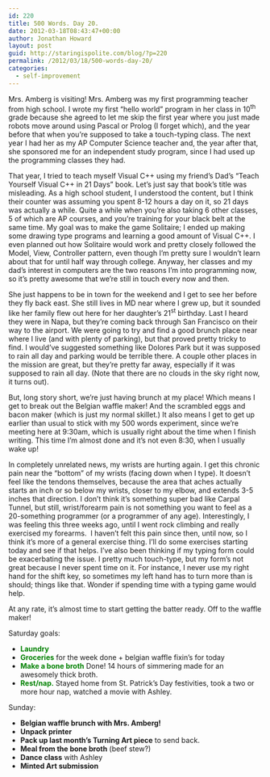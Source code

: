 ```yaml
---
id: 220
title: 500 Words. Day 20.
date: 2012-03-18T08:43:47+00:00
author: Jonathan Howard
layout: post
guid: http://staringispolite.com/blog/?p=220
permalink: /2012/03/18/500-words-day-20/
categories:
  - self-improvement
---
```

Mrs. Amberg is visiting! Mrs. Amberg was my first programming teacher from high school. I wrote my first “hello world” program in her class in 10<sup>th</sup> grade because she agreed to let me skip the first year where you just made robots move around using Pascal or Prolog (I forget which), and the year before that when you’re supposed to take a touch-typing class. The next year I had her as my AP Computer Science teacher and, the year after that, she sponsored me for an independent study program, since I had used up the programming classes they had.

That year, I tried to teach myself Visual C++ using my friend’s Dad’s “Teach Yourself Visual C++ in 21 Days” book. Let’s just say <!--more-->that book’s title was misleading. As a high school student, I understood the content, but I think their counter was assuming you spent 8-12 hours a day on it, so 21 days was actually a while. Quite a while when you’re also taking 6 other classes, 5 of which are AP courses, and you’re training for your black belt at the same time. My goal was to make the game Solitaire; I ended up making some drawing type programs and learning a good amount of Visual C++. I even planned out how Solitaire would work and pretty closely followed the Model, View, Controller pattern, even though I’m pretty sure I wouldn’t learn about that for until half way through college. Anyway, her classes and my dad’s interest in computers are the two reasons I’m into programming now, so it’s pretty awesome that we’re still in touch every now and then.

She just happens to be in town for the weekend and I get to see her before they fly back east. She still lives in MD near where I grew up, but it sounded like her family flew out here for her daughter’s 21<sup>st</sup> birthday. Last I heard they were in Napa, but they’re coming back through San Francisco on their way to the airport. We were going to try and find a good brunch place near where I live (and with plenty of parking), but that proved pretty tricky to find. I would’ve suggested something like Dolores Park but it was supposed to rain all day and parking would be terrible there. A couple other places in the mission are great, but they’re pretty far away, especially if it was supposed to rain all day. (Note that there are no clouds in the sky right now, it turns out).

But, long story short, we’re just having brunch at my place! Which means I get to break out the Belgian waffle maker! And the scrambled eggs and bacon maker (which is just my normal skillet.) It also means I get to get up earlier than usual to stick with my 500 words experiment, since we’re meeting here at 9:30am, which is usually right about the time when I finish writing. This time I’m almost done and it’s not even 8:30, when I usually wake up!

In completely unrelated news, my wrists are hurting again. I get this chronic pain near the “bottom” of my wrists (facing down when I type). It doesn’t feel like the tendons themselves, because the area that aches actually starts an inch or so below my wrists, closer to my elbow, and extends 3-5 inches that direction. I don’t think it’s something super bad like Carpal Tunnel, but still, wrist/forearm pain is not something you want to feel as a 20-something programmer (or a programmer of any age). Interestingly, I was feeling this three weeks ago, until I went rock climbing and really exercised my forearms.  I haven’t felt this pain since then, until now, so I think it’s more of a general exercise thing. I’ll do some exercises starting today and see if that helps. I’ve also been thinking if my typing form could be exacerbating the issue. I pretty much touch-type, but my form’s not great because I never spent time on it. For instance, I never use my right hand for the shift key, so sometimes my left hand has to turn more than is should; things like that. Wonder if spending time with a typing game would help.

At any rate, it’s almost time to start getting the batter ready. Off to the waffle maker!

<div>
  <!--more-->Saturday goals:
</div>

<div>
  <ul>
    <li>
      <span style="color: #008000;"><strong>Laundry</strong></span>
    </li>
    <li>
      <span style="color: #008000;"><strong>Groceries</strong> </span>for the week done + belgian waffle fixin&#8217;s for today
    </li>
    <li>
      <span style="color: #008000;"><strong>Make a bone broth</strong> </span>Done! 14 hours of simmering made for an awesomely thick broth.
    </li>
    <li>
      <span style="color: #008000;"><strong>Rest/nap.</strong> </span>Stayed home from St. Patrick&#8217;s Day festivities, took a two or more hour nap, watched a movie with Ashley.
    </li>
  </ul>
  
  <p>
    Sunday:
  </p>
  
  <ul>
    <li>
      <strong>Belgian waffle brunch with Mrs. Amberg!</strong>
    </li>
    <li>
      <strong>Unpack printer</strong>
    </li>
    <li>
      <strong>Pack up last month&#8217;s Turning Art piece</strong> to send back.
    </li>
    <li>
      <strong>Meal from the bone broth</strong> (beef stew?)
    </li>
    <li>
      <strong>Dance class</strong> with Ashley
    </li>
    <li>
      <strong>Minted Art submission</strong>
    </li>
  </ul>
</div>
